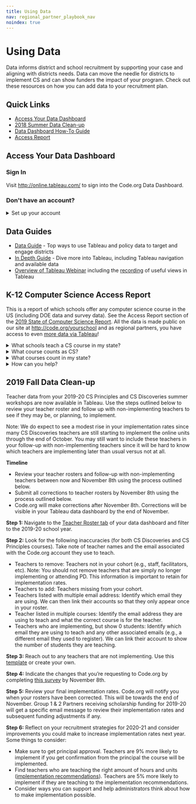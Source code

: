 ```yaml
---
title: Using Data
nav: regional_partner_playbook_nav
noindex: true
---
```


# Using Data

Data informs district and school recruitment by supporting your case and aligning with districts needs. Data can move the needle for districts to implement CS and can show funders the impact of your program. Check out these resources on how you can add data to your recruitment plan.

## Quick Links
- [Access Your Data Dashboard](#tableau)
- [2018 Summer Data Clean-up](#summer)
- [Data Dashboard How-To Guide](#guide)
- [Access Report](#access)


<a name="tableau"></a>
## Access Your Data Dashboard


### Sign In
Visit <a href="http://online.tableau.com/" target=_blank>http://online.tableau.com/</a> to sign into the Code.org Data Dashboard.

### Don't have an account?
<details>
  <summary>Set up your account</summary>
  <p>

1. Each Regional Partner organization is provided with one partner account.
	* If multiple people in your organization need to access the data, we encourage you to set up your account with a password that can be shared within your organization.
2. Email your Regional Manager if you have not been set up with an account.
	* Once your account has been set up, you will receive an email from Tableau with instructions on how to access your Tableau account, including setting up your password.
	* The email will say “You’ve been invited to Tableau Online”
	* There will be an orange button prompting you to sign up for the first time and set up your password.
</p>
</details>

<a name="guide"></a>
## Data Guides
- [Data Guide](https://docs.google.com/document/d/1qeOw9YiogQ9o75lsgQ5uRNr5jZBd92Tfjc26V2_ie78/view) - Top ways to use Tableau and policy data to target and engage districts
- [In Depth Guide](https://docs.google.com/document/d/14KgWKsfRuzC740lDZLlgjTpW4qZ-Wnt0U-v1xpNHjss/edit?ts=5a737737) - Dive more into Tableau, including Tableau navigation and available data
- [Overview of Tableau Webinar](https://drive.google.com/file/d/1y5uJc0peiLUjGT6eqjmrMnUqsofRVyHR/view) including the [recording](https://code.zoom.us/recording/play/dllXoAASg7qgR_c2QMXC9dgou-2cjYawiWpJ2lixfkGzRlAHj1jhxUDqa0ERSrKK?continueMode=true) of useful views in Tableau



<a name="summer"></a>
## K-12 Computer Science Access Report

This is a report of which schools offer any computer science course in the US (including DOE data and survey data). See the Access Report section of the [2019 State of Computer Science Report](https://advocacy.code.org/2019_state_of_cs.pdf). All the data is made public on our site at <http://code.org/yourschool> and as regional partners, you have access to even [more data via Tableau](https://us-east-1.online.tableau.com/#/site/codeorg/workbooks/124362/views)!

<details>
  <summary>What schools teach a CS course in my state?</summary>
  <p>

Look in the [School-level filter](https://us-east-1.online.tableau.com/#/site/codeorg/views/Regionalpartnerdatasharing/School-levelFilter?:iid=3) view under “Computer Science Activities”. This includes all DOE data and survey data collected in your state and will show you which schools teacher computer science.
</p>
</details>

<details>
	<summary>What course counts as CS?</summary>
See the [Access Report Section](https://advocacy.code.org/2019_state_of_cs.pdf) for the definition of what counts as a Computer Science course. Email <accessreport@code.org> to find out what courses were counted in your state.
</p>
</details>

<details>
	<summary>What courses count in my state?</summary>
Refer to the [Access Report Section](https://advocacy.code.org/2019_state_of_cs.pdf) for which of the 39 states we have the full data set for public schools with any 9-12 grade bands. Email <accessreport@code.org> with any other information on what exactly your data set contains.
</p>
</details>

<details>
	<summary>How can you help?</summary>
The data we gather can be an incredible resource to you, but only if it is robust. We need your help gathering data about every school in the country!

- Include a call in your newsletter for students, teachers, parents, and districts to fill out the survery at <http://code.org/yourschool>. You can find sample language to use in your newsletter [here](https://docs.google.com/document/d/1O9julhujYWIkg-JAm92B-6havhPLSTI0avnXFXlthsk/edit?usp=sharing)
- Connect to local organizations in your region who can spread the word on your behalf.
- Connect us to organizations that may already have this information in your region (<accessreport@code.org>).
- Share the [page](http://code.org/yourschool) on [Twitter](https://twitter.com/intent/tweet?related=codeorg&text=Does+your+school+teach+computer+science%3F+Expand+computer+science+at+your+school+or+district.+%40codeorg&url=https%3A%2F%2Fcode.org%2Fyourschool) or [Facebook](https://www.facebook.com/sharer/sharer.php?u=https%3A%2F%2Fcode.org%2Fyourschool).
</p>
</details>

## 2019 Fall Data Clean-up
Teacher data from your 2019-20 CS Principles and CS Discoveries summer workshops are now available in Tableau. Use the steps outlined below to review your teacher roster and follow up with non-implementing teachers to see if they may be, or planning, to implement.

Note: We do expect to see a modest rise in your implementation rates since many CS Discoveries teachers are still starting to implement the online units through the end of October. You may still want to include these teachers in your follow-up with non-implementing teachers since it will be hard to know which teachers are implementing later than usual versus not at all.

**Timeline**
- Review your teacher rosters and follow-up with non-implementing teachers between now and November 8th using the process outlined below.
- Submit all corrections to teacher rosters by November 8th using the process outlined below.
- Code.org will make corrections after November 8th. Corrections will be visible in your Tableau data dashboard by the end of November.

**Step 1:** Navigate to the [Teacher Roster tab](https://us-east-1.online.tableau.com/#/site/codeorg/views/Regionalpartnerdatasharing/TeacherRoster?:iid=1) of your data dashboard and filter to the 2019-20 school year.

**Step 2:** Look for the following inaccuracies (for both CS Discoveries and CS Principles courses). Take note of teacher names and the email associated with the Code.org account they use to teach.
- Teachers to remove: Teachers not in your cohort (e.g., staff, facilitators, etc). Note: You should not remove teachers that are simply no longer implementing or attending PD. This information is important to retain for implementation rates.
- Teachers to add: Teachers missing from your cohort.
- Teachers listed with multiple email address: Identify which email they are using. We can then link their accounts so that they only appear once in your roster.
- Teacher listed in multiple courses: Identify the email address they are using to teach and what the correct course is for the teacher.
- Teachers who are implementing, but show 0 students: Identify which email they are using to teach and any other associated emails (e.g., a different email they used to register). We can link their account to show the number of students they are teaching.

**Step 3:** Reach out to any teachers that are not implementing. Use this [template](https://docs.google.com/document/d/1nR_851Tpb-5V6pYnw9rAry_UUuvKLNR2TU1W9ltiZfQ/edit) or create your own.

**Step 4:** Indicate the changes that you’re requesting to Code.org by completing [this survey](https://docs.google.com/forms/d/e/1FAIpQLSdFDQhjYld7bJYAoD-aSSZwrIAP_OcqTcgvmQMNzDmsUhnH4w/viewform) by November 8th.

**Step 5:** Review your final implementation rates. Code.org will notify you when your rosters have been corrected. This will be towards the end of November. Group 1 & 2 Partners receiving scholarship funding for 2019-20 will get a specific email message to review their implementation rates and subsequent funding adjustments if any.

**Step 6:** Reflect on your recruitment strategies for 2020-21 and consider improvements you could make to increase implementation rates next year. Some things to consider:

- Make sure to get principal approval. Teachers are 9% more likely to implement if you get confirmation from the principal the course will be implemented.
- Find teachers who are teaching the right amount of hours and units ([implementation recommendations](https://docs.google.com/document/d/1DhvzoNElJcfGYLrp5sVnnqp0ShvsePUpp3JK7ihjFGM/edit)). Teachers are 5% more likely to implement if they are teaching to the implementation recommendations.
- Consider ways you can support and help administrators think about how to make implementation possible.

